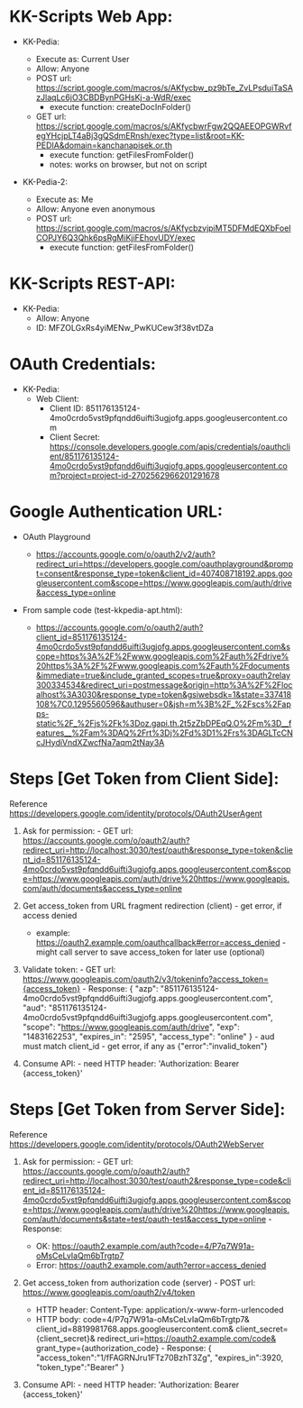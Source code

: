 KK-Scripts Web App:
====================
  - KK-Pedia:
    - Execute as: Current User
    - Allow: Anyone
    - POST url: https://script.google.com/macros/s/AKfycbw_pz9bTe_ZvLPsduiTaSAzJlaqLc6jO3CBDBynPGHsKj-a-WdR/exec
      - execute function: createDocInFolder()
    - GET url: https://script.google.com/macros/s/AKfycbwrFgw2QQAEEOPGWRvfegYHcjpLT4aBj3gQSdmERnsh/exec?type=list&root=KK-PEDIA&domain=kanchanapisek.or.th
      - execute function: getFilesFromFolder()
      - notes: works on browser, but not on script

  - KK-Pedia-2:
    - Execute as: Me
    - Allow: Anyone even anonymous
    - POST url: https://script.google.com/macros/s/AKfycbzvjpiMT5DFMdEQXbFoeICOPJY6Q3Qhk6psRgMiKjiFEhovUDY/exec
      - execute function: getFilesFromFolder()


KK-Scripts REST-API:
====================
  - KK-Pedia: 
    - Allow: Anyone
    - ID: MFZOLGxRs4yiMENw_PwKUCew3f38vtDZa


OAuth Credentials:
==================
  - KK-Pedia:
    - Web Client:
      - Client ID: 851176135124-4mo0crdo5vst9pfqndd6uifti3ugjofg.apps.googleusercontent.com
      - Client Secret: https://console.developers.google.com/apis/credentials/oauthclient/851176135124-4mo0crdo5vst9pfqndd6uifti3ugjofg.apps.googleusercontent.com?project=project-id-2702562966201291678


Google Authentication URL:
==========================
  - OAuth Playground
    - https://accounts.google.com/o/oauth2/v2/auth?redirect_uri=https://developers.google.com/oauthplayground&prompt=consent&response_type=token&client_id=407408718192.apps.googleusercontent.com&scope=https://www.googleapis.com/auth/drive&access_type=online

  - From sample code (test-kkpedia-apt.html):
    - https://accounts.google.com/o/oauth2/auth?client_id=851176135124-4mo0crdo5vst9pfqndd6uifti3ugjofg.apps.googleusercontent.com&scope=https%3A%2F%2Fwww.googleapis.com%2Fauth%2Fdrive%20https%3A%2F%2Fwww.googleapis.com%2Fauth%2Fdocuments&immediate=true&include_granted_scopes=true&proxy=oauth2relay300334534&redirect_uri=postmessage&origin=http%3A%2F%2Flocalhost%3A3030&response_type=token&gsiwebsdk=1&state=337418108%7C0.1295560596&authuser=0&jsh=m%3B%2F_%2Fscs%2Fapps-static%2F_%2Fjs%2Fk%3Doz.gapi.th.2t5zZbDPEqQ.O%2Fm%3D__features__%2Fam%3DAQ%2Frt%3Dj%2Fd%3D1%2Frs%3DAGLTcCNcJHydiVndXZwcfNa7aqm2tNay3A


Steps [Get Token from Client Side]:
===============================================================
  Reference https://developers.google.com/identity/protocols/OAuth2UserAgent
  
  1. Ask for permission: 
    - GET url: https://accounts.google.com/o/oauth2/auth?redirect_uri=http://localhost:3030/test/oauth&response_type=token&client_id=851176135124-4mo0crdo5vst9pfqndd6uifti3ugjofg.apps.googleusercontent.com&scope=https://www.googleapis.com/auth/drive%20https://www.googleapis.com/auth/documents&access_type=online

  2. Get access_token from URL fragment redirection (client)
    - get error, if access denied
      - example: https://oauth2.example.com/oauthcallback#error=access_denied
    - might call server to save access_token for later use (optional)

  3. Validate token: 
    - GET url: https://www.googleapis.com/oauth2/v3/tokeninfo?access_token={access_token}
    - Response: 
      {
        "azp": "851176135124-4mo0crdo5vst9pfqndd6uifti3ugjofg.apps.googleusercontent.com",
        "aud": "851176135124-4mo0crdo5vst9pfqndd6uifti3ugjofg.apps.googleusercontent.com",
        "scope": "https://www.googleapis.com/auth/drive",
        "exp": "1483162253",
        "expires_in": "2595",
        "access_type": "online"
      }
    - aud must match client_id
    - get error, if any as {"error":"invalid_token"}

  4. Consume API:
    - need HTTP header: 'Authorization: Bearer {access_token}'


Steps [Get Token from Server Side]:
===============================================================
  Reference https://developers.google.com/identity/protocols/OAuth2WebServer

  1. Ask for permission:
    - GET url: https://accounts.google.com/o/oauth2/auth?redirect_uri=http://localhost:3030/test/oauth2&response_type=code&client_id=851176135124-4mo0crdo5vst9pfqndd6uifti3ugjofg.apps.googleusercontent.com&scope=https://www.googleapis.com/auth/drive%20https://www.googleapis.com/auth/documents&state=test/oauth-test&access_type=online
    - Response:
      - OK: https://oauth2.example.com/auth?code=4/P7q7W91a-oMsCeLvIaQm6bTrgtp7
      - Error: https://oauth2.example.com/auth?error=access_denied

  2. Get access_token from authorization code (server)
    - POST url: https://www.googleapis.com/oauth2/v4/token
      - HTTP header:
        Content-Type: application/x-www-form-urlencoded
      - HTTP body:
        code=4/P7q7W91a-oMsCeLvIaQm6bTrgtp7&
        client_id=8819981768.apps.googleusercontent.com&
        client_secret={client_secret}&
        redirect_uri=https://oauth2.example.com/code&
        grant_type={authorization_code}
    - Response:
      {
        "access_token":"1/fFAGRNJru1FTz70BzhT3Zg",
        "expires_in":3920,
        "token_type":"Bearer"
      }

  3. Consume API:
    - need HTTP header: 'Authorization: Bearer {access_token}'



